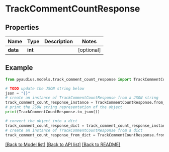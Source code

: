 # TrackCommentCountResponse


## Properties

Name | Type | Description | Notes
------------ | ------------- | ------------- | -------------
**data** | **int** |  | [optional] 

## Example

```python
from pyaudius.models.track_comment_count_response import TrackCommentCountResponse

# TODO update the JSON string below
json = "{}"
# create an instance of TrackCommentCountResponse from a JSON string
track_comment_count_response_instance = TrackCommentCountResponse.from_json(json)
# print the JSON string representation of the object
print(TrackCommentCountResponse.to_json())

# convert the object into a dict
track_comment_count_response_dict = track_comment_count_response_instance.to_dict()
# create an instance of TrackCommentCountResponse from a dict
track_comment_count_response_from_dict = TrackCommentCountResponse.from_dict(track_comment_count_response_dict)
```
[[Back to Model list]](../README.md#documentation-for-models) [[Back to API list]](../README.md#documentation-for-api-endpoints) [[Back to README]](../README.md)


